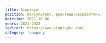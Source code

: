 ```yaml
---
title: Simployer
position: Консультант, фронтенд-разработчик.
datetime: 2021-10-06
years: 2021—2022
redirect: https://www.simployer.com/
category: 'company'
---
```

